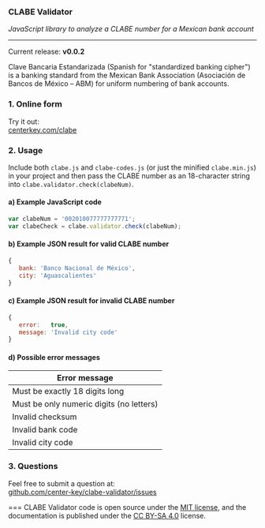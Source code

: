 ### CLABE Validator

*JavaScript library to analyze a CLABE number for a Mexican bank account*

---
Current release: **v0.0.2**

Clave Bancaria Estandarizada (Spanish for "standardized banking cipher") is a banking
standard from the Mexican Bank Association (Asociación de Bancos de México &ndash; ABM) for
uniform numbering of bank accounts.

### 1. Online form
Try it out:<br>
[centerkey.com/clabe](http://centerkey.com/clabe/)

### 2. Usage
Include both `clabe.js` and `clabe-codes.js` (or just the minified `clabe.min.js`) in your project
and then pass the CLABE number as an 18-character string into `clabe.validator.check(clabeNum)`.

#### a) Example JavaScript code
```javascript
var clabeNum = '002010077777777771';
var clabeCheck = clabe.validator.check(clabeNum);
```

#### b) Example JSON result for valid CLABE number
```javascript
{
   bank: 'Banco Nacional de México',
   city: 'Aguascalientes'
}
```

#### c) Example JSON result for invalid CLABE number
```javascript
{
   error:   true,
   message: 'Invalid city code'
}
```

#### d) Possible error messages
| Error message                            |
| ---------------------------------------- |
| Must be exactly 18 digits long           |
| Must be only numeric digits (no letters) |
| Invalid checksum                         |
| Invalid bank code                        |
| Invalid city code                        |

### 3. Questions
Feel free to submit a question at:<br>
[github.com/center-key/clabe-validator/issues](https://github.com/center-key/clabe-validator/issues)

===
CLABE Validator code is open source under the
[MIT license](https://github.com/center-key/clabe-validator/blob/master/LICENSE.txt),
and the documentation is published under the
[CC BY-SA 4.0](http://creativecommons.org/licenses/by-sa/4.0) license.
